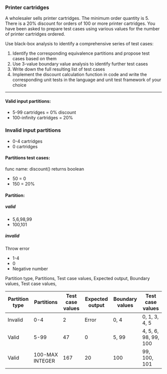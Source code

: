 ### Printer cartridges
A wholesaler sells printer cartridges. The minimum order quantity is 5. There is a 20% discount for orders of 100 or more printer cartridges. You have been asked to prepare test cases using various values for the number of printer cartridges ordered.

Use black-box analysis to identify a comprehensive series of test cases:
1. Identify the corresponding equivalence partitions and propose test cases based on them
2. Use 3-value boundary value analysis to identify further test cases
3. Write down the full resulting list of test cases
4. Implement the discount calculation function in code and write the corresponding unit tests in the language and unit test framework of your choice

----

#### Valid input partitions:

- 5-99 cartridges = 0% discount
- 100-infinity cartridges = 20%

### Invalid input partitions
- 0-4 cartridges
- 0 cartridges

#### Partitions test cases:

func name: discount() returns boolean

- 50 = 0
- 150 = 20%

#### Partition:

##### valid

- 5,6,98,99
- 100,101

##### invalid

Throw error

- 1-4
- 0
- Negative number


Partition type, Partitions, Test case values, Expected output, Boundary values, Test case values,

| Partition type | Partitions         | Test case values | Expected output | Boundary values | Test case values |
|----------------|-------------------|------------------|-----------------|-----------------|------------------|
| Invalid        | 0-4               | 2                | Error           | 0, 4            | 0, 1, 3, 4, 5    |
| Valid          | 5-99              | 47               | 0               | 5, 99           | 4, 5, 6, 98, 99, 100 |
| Valid          | 100-MAX INTEGER   | 167              | 20              | 100             | 99, 100, 101     |

